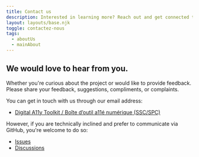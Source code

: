 ```yaml
---
title: Contact us
description: Interested in learning more? Reach out and get connected to our team.
layout: layouts/base.njk
toggle: contactez-nous
tags:
  - aboutUs
  - mainAbout
---
```


## We would love to hear from you.

Whether you're curious about the project or would like to provide feedback. Please share your feedback, suggestions, compliments, or complaints.

You can get in touch with us through our email address:

- [Digital A11y Toolkit / <span lang="fr">Boîte d’outil a11é numérique</span> (SSC/SPC)](mailto:digitala11ytoolkit-boitedoutila11enumerique@ssc-spc.gc.ca)

However, if you are technically inclined and prefer to communicate via GitHub, you're welcome to do so:

- [Issues](https://github.com/gc-da11yn/gc-da11yn.github.io/issues/)
- [Discussions](https://github.com/gc-da11yn/gc-da11yn.github.io/discussions)
